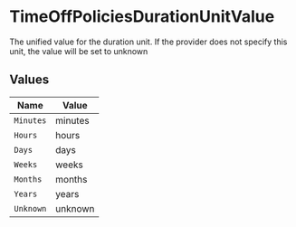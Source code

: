 # TimeOffPoliciesDurationUnitValue

The unified value for the duration unit. If the provider does not specify this unit, the value will be set to unknown


## Values

| Name      | Value     |
| --------- | --------- |
| `Minutes` | minutes   |
| `Hours`   | hours     |
| `Days`    | days      |
| `Weeks`   | weeks     |
| `Months`  | months    |
| `Years`   | years     |
| `Unknown` | unknown   |